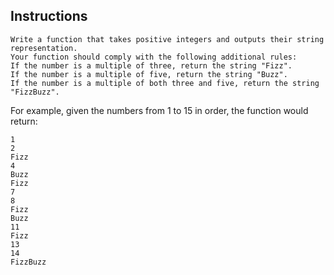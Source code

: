 ## Instructions
```
Write a function that takes positive integers and outputs their string representation.
Your function should comply with the following additional rules:
If the number is a multiple of three, return the string "Fizz".
If the number is a multiple of five, return the string "Buzz".
If the number is a multiple of both three and five, return the string "FizzBuzz".
```
For example, given the numbers from 1 to 15 in order, the function would return:
```
1
2
Fizz
4
Buzz
Fizz
7
8
Fizz
Buzz
11
Fizz
13
14
FizzBuzz
```

